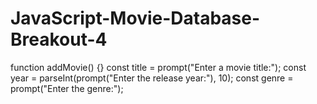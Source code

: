 # JavaScript-Movie-Database-Breakout-4
function addMovie() {}
  const title = prompt("Enter a movie title:");
  const year = parseInt(prompt("Enter the release year:"), 10);
  const genre = prompt("Enter the genre:");
